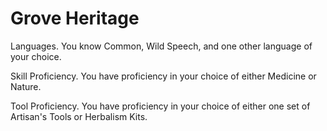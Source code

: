 # Grove Heritage

Languages. You know Common, Wild Speech, and one other language of your choice.

Skill Proficiency. You have proficiency in your choice of either Medicine or Nature.

Tool Proficiency. You have proficiency in your choice of either one set of Artisan's Tools or Herbalism Kits.
